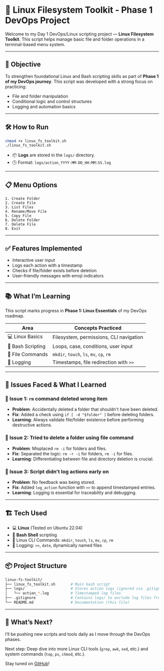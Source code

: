 # 📁 Linux Filesystem Toolkit - Phase 1 DevOps Project

Welcome to my Day 1 DevOps/Linux scripting project — **Linux Filesystem Toolkit**. This script helps manage basic file and folder operations in a terminal-based menu system.

---

## 🧠 Objective

To strengthen foundational Linux and Bash scripting skills as part of **Phase 1 of my DevOps journey**. This script was developed with a strong focus on practicing:

* File and folder manipulation
* Conditional logic and control structures
* Logging and automation basics

---

## 🛠️ How to Run

```bash
chmod +x linux_fs_toolkit.sh
./linux_fs_toolkit.sh
```

* 📦 **Logs** are stored in the `logs/` directory.
* 🕒 Format: `logs/action_YYYY-MM-DD_HH:MM:SS.log`

---

## 📋 Menu Options

```
1. Create Folder
2. Create File
3. List Files
4. Rename/Move File
5. Copy File
6. Delete Folder
7. Delete File
8. Exit
```

---

## ✅ Features Implemented

* Interactive user input
* Logs each action with a timestamp
* Checks if file/folder exists before deletion
* User-friendly messages with emoji indicators

---

## 📚 What I’m Learning

This script marks progress in **Phase 1: Linux Essentials** of my DevOps roadmap.

| Area              | Concepts Practiced                       |
| ----------------- | ---------------------------------------- |
| 💻 Linux Basics   | Filesystem, permissions, CLI navigation  |
| 🐚 Bash Scripting | Loops, case, conditions, user input      |
| 📂 File Commands  | `mkdir`, `touch`, `ls`, `mv`, `cp`, `rm` |
| 📝 Logging        | Timestamps, file redirection with `>>`   |

---

## 🚧 Issues Faced & What I Learned

### 🔹 Issue 1: `rm` command deleted wrong item

* **Problem**: Accidentally deleted a folder that shouldn't have been deleted.
* **Fix**: Added a check using `if [ -d "$folder" ]` before deleting folders.
* **Learning**: Always validate file/folder existence before performing destructive actions.

### 🔹 Issue 2: Tried to delete a folder using file command

* **Problem**: Misplaced `rm -i` for folders and files.
* **Fix**: Separated the logic: `rm -r -i` for folders, `rm -i` for files.
* **Learning**: Differentiating between file and directory deletion is crucial.

### 🔹 Issue 3: Script didn't log actions early on

* **Problem**: No feedback was being stored.
* **Fix**: Added `log_action` function with `>>` to append timestamped entries.
* **Learning**: Logging is essential for traceability and debugging.

---

## 🏗️ Tech Used

* 💻 **Linux** (Tested on Ubuntu 22.04)
* 🐚 **Bash Shell** scripting
* 📁 Linux CLI Commands: `mkdir`, `touch`, `ls`, `mv`, `cp`, `rm`
* 📝 Logging: `>>`, `date`, dynamically named files

---

## 📦 Project Structure

```bash
linux-fs-toolkit/
├── linux_fs_toolkit.sh       # Main bash script
├── logs/                     # Stores action logs (ignored via .gitignore)
│   └── action_*.log          # Timestamped log files
├── .gitignore                # Contains logs/ to exclude log files from repo
└── README.md                 # Documentation (this file)
```

---

## 🚀 What’s Next?

I’ll be pushing new scripts and tools daily as I move through the DevOps phases.

Next step: Deep dive into more Linux CLI tools (`grep`, `awk`, `sed`, etc.) and system commands (`top`, `ps`, `chmod`, etc.).

Stay tuned on [GitHub](https://github.com/theritikbarnwal)!
